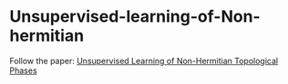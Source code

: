 # Unsupervised-learning-of-Non-hermitian
Follow the paper: 
[Unsupervised Learning of Non-Hermitian Topological Phases](https://journals.aps.org/prl/abstract/10.1103/PhysRevLett.126.240402)
